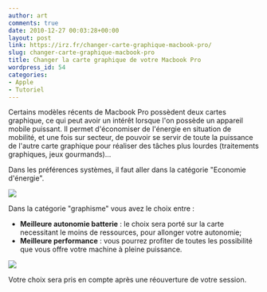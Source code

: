 ```yaml
---
author: art
comments: true
date: 2010-12-27 00:03:28+00:00
layout: post
link: https://irz.fr/changer-carte-graphique-macbook-pro/
slug: changer-carte-graphique-macbook-pro
title: Changer la carte graphique de votre Macbook Pro
wordpress_id: 54
categories:
- Apple
- Tutoriel
---
```


Certains modèles récents de Macbook Pro possèdent deux cartes graphique, ce qui peut avoir un intérêt lorsque l'on possède un appareil mobile puissant. Il permet d'économiser de l'énergie en situation de mobilité, et une fois sur secteur, de pouvoir se servir de toute la puissance de l'autre carte graphique pour réaliser des tâches plus lourdes (traitements graphiques, jeux gourmands)...

Dans les préférences systèmes, il faut aller dans la catégorie "Economie d'énergie".

![](https://static.irz.fr/2010/12/cerberus-2010-12-27-à-00.41.47.png)

Dans la catégorie "graphisme" vous avez le choix entre :
- **Meilleure autonomie batterie** : le choix sera porté sur la carte necessitant le moins de ressources, pour allonger votre autonomie;
- **Meilleure performance** : vous pourrez profiter de toutes les possibilité que vous offre votre machine à pleine puissance.

![](https://static.irz.fr/2010/12/cerberus-2010-12-27-à-00.40.57.png)

Votre choix sera pris en compte après une réouverture de votre session.


